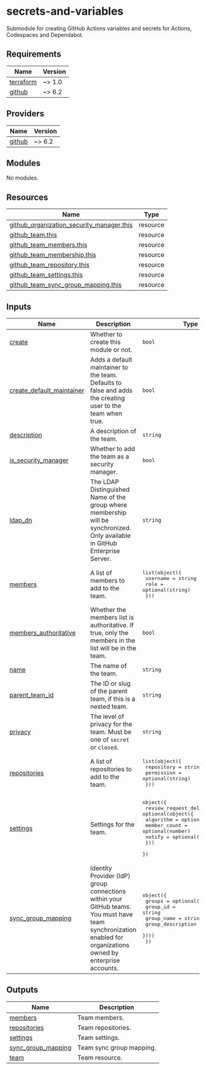 # secrets-and-variables

Submodule for creating GitHub Actions variables and secrets for Actions, Codespaces and Dependabot.

<!-- BEGIN_TF_DOCS -->
## Requirements

| Name | Version |
|------|---------|
| <a name="requirement_terraform"></a> [terraform](#requirement\_terraform) | ~> 1.0 |
| <a name="requirement_github"></a> [github](#requirement\_github) | ~> 6.2 |

## Providers

| Name | Version |
|------|---------|
| <a name="provider_github"></a> [github](#provider\_github) | ~> 6.2 |

## Modules

No modules.

## Resources

| Name | Type |
|------|------|
| [github_organization_security_manager.this](https://registry.terraform.io/providers/integrations/github/latest/docs/resources/organization_security_manager) | resource |
| [github_team.this](https://registry.terraform.io/providers/integrations/github/latest/docs/resources/team) | resource |
| [github_team_members.this](https://registry.terraform.io/providers/integrations/github/latest/docs/resources/team_members) | resource |
| [github_team_membership.this](https://registry.terraform.io/providers/integrations/github/latest/docs/resources/team_membership) | resource |
| [github_team_repository.this](https://registry.terraform.io/providers/integrations/github/latest/docs/resources/team_repository) | resource |
| [github_team_settings.this](https://registry.terraform.io/providers/integrations/github/latest/docs/resources/team_settings) | resource |
| [github_team_sync_group_mapping.this](https://registry.terraform.io/providers/integrations/github/latest/docs/resources/team_sync_group_mapping) | resource |

## Inputs

| Name | Description | Type | Default | Required |
|------|-------------|------|---------|:--------:|
| <a name="input_create"></a> [create](#input\_create) | Whether to create this module or not. | `bool` | `true` | no |
| <a name="input_create_default_maintainer"></a> [create\_default\_maintainer](#input\_create\_default\_maintainer) | Adds a default maintainer to the team. Defaults to false and adds the creating user to the team when true. | `bool` | `null` | no |
| <a name="input_description"></a> [description](#input\_description) | A description of the team. | `string` | `null` | no |
| <a name="input_is_security_manager"></a> [is\_security\_manager](#input\_is\_security\_manager) | Whether to add the team as a security manager. | `bool` | `false` | no |
| <a name="input_ldap_dn"></a> [ldap\_dn](#input\_ldap\_dn) | The LDAP Distinguished Name of the group where membership will be synchronized. Only available in GitHub Enterprise Server. | `string` | `null` | no |
| <a name="input_members"></a> [members](#input\_members) | A list of members to add to the team. | <pre>list(object({<br/>    username = string<br/>    role     = optional(string)<br/>  }))</pre> | `[]` | no |
| <a name="input_members_authoritative"></a> [members\_authoritative](#input\_members\_authoritative) | Whether the members list is authoritative. If true, only the members in the list will be in the team. | `bool` | `false` | no |
| <a name="input_name"></a> [name](#input\_name) | The name of the team. | `string` | n/a | yes |
| <a name="input_parent_team_id"></a> [parent\_team\_id](#input\_parent\_team\_id) | The ID or slug of the parent team, if this is a nested team. | `string` | `null` | no |
| <a name="input_privacy"></a> [privacy](#input\_privacy) | The level of privacy for the team. Must be one of `secret` or `closed`. | `string` | `null` | no |
| <a name="input_repositories"></a> [repositories](#input\_repositories) | A list of repositories to add to the team. | <pre>list(object({<br/>    repository = string<br/>    permission = optional(string)<br/>  }))</pre> | `[]` | no |
| <a name="input_settings"></a> [settings](#input\_settings) | Settings for the team. | <pre>object({<br/>    review_request_delegation = optional(object({<br/>      algorithm    = optional(string)<br/>      member_count = optional(number)<br/>      notify       = optional(bool)<br/>    }))<br/>  })</pre> | `null` | no |
| <a name="input_sync_group_mapping"></a> [sync\_group\_mapping](#input\_sync\_group\_mapping) | Identity Provider (IdP) group connections within your GitHub teams. You must have team synchronization enabled for organizations owned by enterprise accounts. | <pre>object({<br/>    groups = optional(list(object({<br/>      group_id          = string<br/>      group_name        = string<br/>      group_description = string<br/>    })))<br/>  })</pre> | `null` | no |

## Outputs

| Name | Description |
|------|-------------|
| <a name="output_members"></a> [members](#output\_members) | Team members. |
| <a name="output_repositories"></a> [repositories](#output\_repositories) | Team repositories. |
| <a name="output_settings"></a> [settings](#output\_settings) | Team settings. |
| <a name="output_sync_group_mapping"></a> [sync\_group\_mapping](#output\_sync\_group\_mapping) | Team sync group mapping. |
| <a name="output_team"></a> [team](#output\_team) | Team resource. |
<!-- END_TF_DOCS -->
